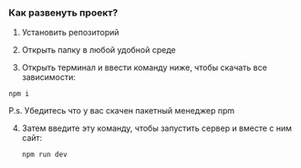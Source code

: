 ### Как развенуть проект?

1. Установить репозиторий

2. Открыть папку в любой удобной среде

3.  Открыть терминал и ввести команду ниже, чтобы скачать все зависимости:

```
npm i
```

P.s. Убедитесь что у вас скачен пакетный менеджер npm

4. Затем введите эту команду, чтобы запустить сервер и вместе с ним сайт:
   
   ```
   npm run dev
   ```


